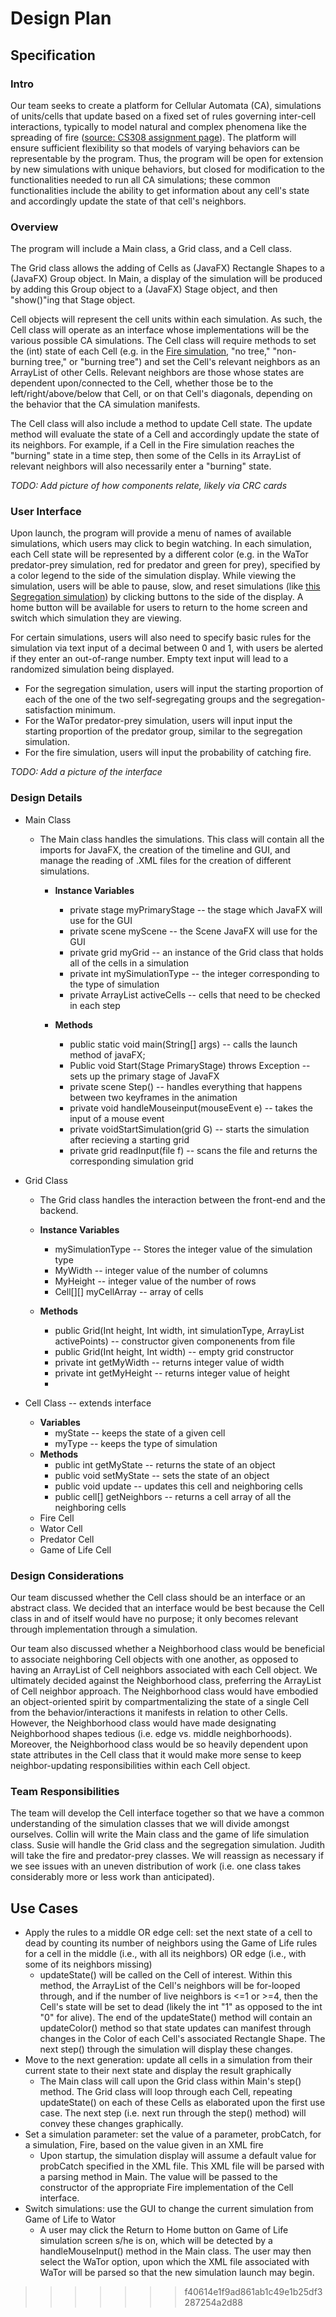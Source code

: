 # Design Plan

## Specification

### Intro
Our team seeks to create a platform for Cellular Automata (CA), simulations of units/cells that update based on a fixed set of rules governing inter-cell interactions, typically to model natural and complex phenomena like the spreading of fire ([source: CS308 assignment page](https://www2.cs.duke.edu/courses/compsci308/spring18/assign/02_cellsociety/index.php)). The platform will ensure sufficient flexibility so that models of varying behaviors can be representable by the program. Thus, the program will be open for extension by new simulations with unique behaviors, but closed for modification to the functionalities needed to run all CA simulations; these common functionalities include the ability to get information about any cell's state and accordingly update the state of that cell's neighbors. 

### Overview
The program will include a Main class, a Grid class, and a Cell class. 

The Grid class allows the adding of Cells as (JavaFX) Rectangle Shapes to a (JavaFX) Group object. In Main, a display of the simulation will be produced by adding this Group object to a (JavaFX) Stage object, and then "show()"ing that Stage object.

Cell objects will represent the cell units within each simulation. As such, the Cell class will operate as an interface whose implementations will be the various possible CA simulations. The Cell class will require methods to set the (int) state of each Cell (e.g. in the [Fire simulation](http://nifty.stanford.edu/2007/shiflet-fire/), "no tree," "non-burning tree," or "burning tree") and set the Cell's relevant neighbors as an ArrayList of other Cells. Relevant neighbors are those whose states are dependent upon/connected to the Cell, whether those be to the left/right/above/below that Cell, or on that Cell's diagonals, depending on the behavior that the CA simulation manifests. 

The Cell class will also include a method to update Cell state. The update method will evaluate the state of a Cell and accordingly update the state of its neighbors. For example, if a Cell in the Fire simulation reaches the "burning" state in a time step, then some of the Cells in its ArrayList of relevant neighbors will also necessarily enter a "burning" state.

*TODO: Add picture of how components relate, likely via CRC cards*

### User Interface
Upon launch, the program will provide a menu of names of available simulations, which users may click to begin watching. In each simulation, each Cell state will be represented by a different color (e.g. in the WaTor predator-prey simulation, red for predator and green for prey), specified by a color legend to the side of the simulation display. While viewing the simulation, users will be able to pause, slow, and reset simulations (like [this Segregation simulation](http://nifty.stanford.edu/2014/mccown-schelling-model-segregation/)) by clicking buttons to the side of the display. A home button will be available for users to return to the home screen and switch which simulation they are viewing.

For certain simulations, users will also need to specify basic rules for the simulation via text input of a decimal between 0 and 1, with users be alerted if they enter an out-of-range number. Empty text input will lead to a randomized simulation being displayed. 

* For the segregation simulation, users will input the starting proportion of each of the one of the two self-segregating groups and the segregation-satisfaction minimum. 
* For the WaTor predator-prey simulation, users will input input the starting proportion of the predator group, similar to the segregation simulation. 
* For the fire simulation, users will input the probability of catching fire. 

*TODO: Add a picture of the interface*

### Design Details 
* Main Class
    * The Main class handles the simulations. This class will contain all the imports for JavaFX, the creation of the timeline and GUI, and manage the reading of .XML files for the creation of different simulations.<br />
        * <B>Instance Variables</B>
            * private stage myPrimaryStage -- the stage which JavaFX will use for the GUI
            * private scene myScene -- the Scene JavaFX will use for the GUI
            * private grid myGrid -- an instance of the Grid class that holds all of the cells in a simulation
            * private int mySimulationType -- the integer corresponding to the type of simulation
            * private ArrayList<cell> activeCells -- cells that need to be checked in each step
        
        * <B>Methods</B><br />
            * public static void main(String[] args) -- calls the launch method of javaFX;
            * Public void Start(Stage PrimaryStage) throws Exception -- sets up the primary stage of JavaFX
            * private scene Step() -- handles everything that happens between two keyframes in the animation
            * private void handleMouseinput(mouseEvent e) -- takes the input of a mouse event
            * private voidStartSimulation(grid G) -- starts the simulation after recieving a starting grid
            * private grid readInput(file f) -- scans the file and returns the corresponding simulation grid
            
* Grid Class<br />
    * The Grid class handles the interaction between the front-end and the backend.<br />
    * <B>Instance Variables</B><br />
        * mySimulationType -- Stores the integer value of the simulation type 
        * MyWidth -- integer value of the number of columns
        * MyHeight -- integer value of the number of rows
        * Cell[][] myCellArray -- array of cells
        
    * <B>Methods</B><br />
        * public Grid(Int height, Int width, int simulationType, ArrayList activePoints) -- constructor given componenents from file
        * public Grid(Int height, Int width) -- empty grid constructor
        * private int getMyWidth -- returns integer value of width
        * private int getMyHeight -- returns integer value of height
        * 
* Cell Class -- extends interface<br />
    * <B>Variables</B><br />
        * myState -- keeps the state of a given cell
        * myType -- keeps the type of simulation
    * <B>Methods</B><br />
        * public int getMyState -- returns the state of an object
        * public void setMyState -- sets the state of an object
        * public void update -- updates this cell and neighboring cells
        * public cell[] getNeighbors -- returns a cell array of all the neighboring cells
    * Fire Cell
    * Wator Cell
    * Predator Cell
    * Game of Life Cell

### Design Considerations
Our team discussed whether the Cell class should be an interface or an abstract class. We decided that an interface would be best because the Cell class in and of itself would have no purpose; it only becomes relevant through implementation through a simulation. 

Our team also discussed whether a Neighborhood class would be beneficial to associate neighboring Cell objects with one another, as opposed to having an ArrayList of Cell neighbors associated with each Cell object. We ultimately decided against the Neighborhood class, preferring the ArrayList of Cell neighbor approach. The Neighborhood class would have embodied an object-oriented spirit by compartmentalizing the state of a single Cell from the behavior/interactions it manifests in relation to other Cells. However, the Neighborhood class would have made designating Neighborhood shapes tedious (i.e. edge vs. middle neighborhoods). Moreover, the Neighborhood class would be so heavily dependent upon state attributes in the Cell class that it would make more sense to keep neighbor-updating responsibilities within each Cell object. 

### Team Responsibilities
The team will develop the Cell interface together so that we have a common understanding of the simulation classes that we will divide amongst ourselves. Collin will write the Main class and the game of life simulation class. Susie will handle the Grid class and the segregation simulation. Judith will take the fire and predator-prey classes. We will reassign as necessary if we see issues with an uneven distribution of work (i.e. one class takes considerably more or less work than anticipated). 

## Use Cases
* Apply the rules to a middle OR edge cell: set the next state of a cell to dead by counting its number of neighbors using the Game of Life rules for a cell in the middle (i.e., with all its neighbors) OR edge (i.e., with some of its neighbors missing)
    * updateState() will be called on the Cell of interest. Within this method, the ArrayList of the Cell's neighbors will be for-looped through, and if the number of live neighbors is <=1 or >=4, then the Cell's state will be set to dead (likely the int "1" as opposed to the int "0" for alive). The end of the updateState() method will contain an updateColor() method so that state updates can manifest through changes in the Color of each Cell's associated Rectangle Shape. The next step() through the simulation will display these changes.
* Move to the next generation: update all cells in a simulation from their current state to their next state and display the result graphically
    * The Main class will call upon the Grid class within Main's step() method. The Grid class will loop through each Cell, repeating updateState() on each of these Cells as elaborated upon the first use case. The next step (i.e. next run through the step() method) will convey these changes graphically. 
* Set a simulation parameter: set the value of a parameter, probCatch, for a simulation, Fire, based on the value given in an XML fire
    * Upon startup, the simulation display will assume a default value for probCatch specified in the XML file. This XML file will be parsed with a parsing method in Main. The value will be passed to the constructor of the appropriate Fire implementation of the Cell interface. 
* Switch simulations: use the GUI to change the current simulation from Game of Life to Wator
    * A user may click the Return to Home button on Game of Life simulation screen s/he is on, which will be detected by a handleMouseInput() method in the Main class. The user may then select the WaTor option, upon which the XML file associated with WaTor will be parsed so that the new simulation launch may begin.  




>>>>>>> f40614e1f9ad861ab1c49e1b25df3287254a2d88
